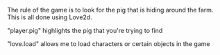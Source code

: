 The rule of the game is to look for the pig that is hiding 
around the farm. This is all done using Love2d.

"player.pig" highlights the pig that you're trying to find

"love.load" allows me to load characters or certain objects in the game
